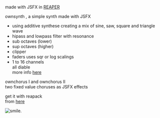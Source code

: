 
made with JSFX in [REAPER](https://reaper.fm/)  

ownsynth , a simple synth made with JSFX  
- using additive synthese creating a mix of sine, saw, square and triangle wave  
- hipass and lowpass filter with resonance   
- sub octaves (lower)    
- sup octaves (higher)  
- clipper  
- faders uses sqr or log scalings  
- 1 to 16 channels  
all diable  
more info [here](https://www.bobobo.de/reaper/JSFX/)  


ownchorus I and ownchorus II  
two fixed value choruses as JSFX effects   



get it with reapack  
from [here](https://bobobo-git.github.io/jsfx/reapack/index.xml)  
<!---
[license](LICENSE.html)  
-->

![smile](https://www.bobobo.de/reaper/1kl.png "have fun").

